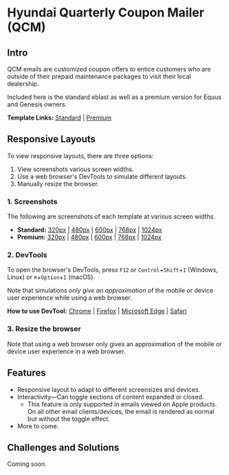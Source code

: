 # Hyundai Quarterly Coupon Mailer (QCM) 

## Intro
QCM emails are customized coupon offers to entice customers who are outside of their prepaid maintenance packages to visit their local dealership. 

Included here is the standard eblast as well as a premium version for Equus and Genesis owners.

**Template Links:** [Standard][src1] | [Premium][src2]


## Responsive Layouts 
To view responsive layouts, there are three options: 
1. View screenshots various screen widths.
2. Use a web browser's DevTools to simulate different layouts.
3. Manually resize the browser.


### 1. Screenshots 
The following are screenshots of each template at various screen widths.

* **Standard:** [320px][std320] | [480px][std480] | [600px][std600] | [768px][std768] | [1024px][std1024] 
* **Premium:** [320px][pre320] | [480px][pre480] | [600px][pre600] | [768px][pre768] | [1024px][pre1024]


### 2. DevTools 
To open the browser's DevTools, press `F12` or `Control`+`Shift`+`I` (Windows, Linux) or `⌘`+`Option`+`I` (macOS).

Note that simulations _only give an approximation_ of the mobile or device user experience while using a web browser. 


**How to use DevTool:** [Chrome][src3] | [Firefox][src4] | [Microsoft Edge][src5] | [Safari][src6]


### 3. Resize the browser
Note that using a web browser only gives an approximation of the mobile or device user experience in a web browser. 


## Features
* Responsive layout to adapt to different screensizes and devices.
* Interactivity—Can toggle sections of content expanded or closed.
  * This feature is only supported in emails viewed on Apple products. On all other email clients/devices, the email is rendered as normal but without the toggle effect.
* More to come.

## Challenges and Solutions
Coming soon.


  [src1]: https://webdevjoshb.github.io/Hyundai-Spring-2016-QCM/standard-english.html
  [src2]: https://webdevjoshb.github.io/Hyundai-Spring-2016-QCM/premium.html
  [src3]: https://developer.chrome.com/docs/devtools/device-mode/#viewport
  [src4]: https://developer.mozilla.org/en-US/docs/Tools/Responsive_Design_Mode
  [src5]: https://docs.microsoft.com/en-us/microsoft-edge/devtools-guide-chromium/device-mode/#simulate-a-mobile-viewport
  [src6]: https://support.apple.com/guide/safari-developer/simulate-responsive-web-content-apple-devices-dev84bd42758/11.0/mac/10.13


  [std320]: https://webdevjoshb.github.io/Hyundai-Spring-2016-QCM/screenshots/standard/320px.png
  [std480]: https://webdevjoshb.github.io/Hyundai-Spring-2016-QCM/screenshots/standard/480px.png
  [std600]: https://webdevjoshb.github.io/Hyundai-Spring-2016-QCM/screenshots/standard/600px.png
  [std768]: https://webdevjoshb.github.io/Hyundai-Spring-2016-QCM/screenshots/standard/768px.png
  [std1024]: https://webdevjoshb.github.io/Hyundai-Spring-2016-QCM/screenshots/standard/1024px.png
  [pre320]: https://webdevjoshb.github.io/Hyundai-Spring-2016-QCM/screenshots/premium/320px.png
  [pre480]: https://webdevjoshb.github.io/Hyundai-Spring-2016-QCM/screenshots/premium/480px.png
  [pre600]: https://webdevjoshb.github.io/Hyundai-Spring-2016-QCM/screenshots/premium/600px.png
  [pre768]: https://webdevjoshb.github.io/Hyundai-Spring-2016-QCM/screenshots/premium/768px.png
  [pre1024]: https://webdevjoshb.github.io/Hyundai-Spring-2016-QCM/screenshots/premium/1024px.png


